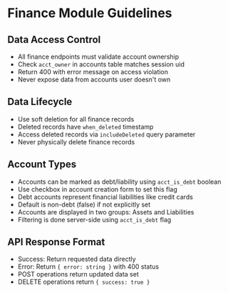 # Finance Module Guidelines

## Data Access Control
- All finance endpoints must validate account ownership
- Check `acct_owner` in accounts table matches session uid
- Return 400 with error message on access violation
- Never expose data from accounts user doesn't own

## Data Lifecycle
- Use soft deletion for all finance records
- Deleted records have `when_deleted` timestamp
- Access deleted records via `includeDeleted` query parameter
- Never physically delete finance records

## Account Types
- Accounts can be marked as debt/liability using `acct_is_debt` boolean
- Use checkbox in account creation form to set this flag
- Debt accounts represent financial liabilities like credit cards
- Default is non-debt (false) if not explicitly set
- Accounts are displayed in two groups: Assets and Liabilities
- Filtering is done server-side using `acct_is_debt` flag

## API Response Format
- Success: Return requested data directly
- Error: Return `{ error: string }` with 400 status
- POST operations return updated data set
- DELETE operations return `{ success: true }`
